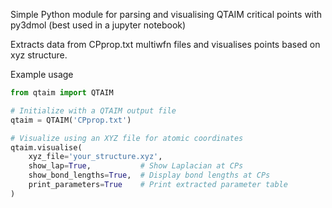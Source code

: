 Simple Python module for parsing and visualising QTAIM critical points with py3dmol (best used in a jupyter notebook)

Extracts data from CPprop.txt multiwfn files and visualises points based on xyz structure.

Example usage
```python
from qtaim import QTAIM

# Initialize with a QTAIM output file
qtaim = QTAIM('CPprop.txt')

# Visualize using an XYZ file for atomic coordinates
qtaim.visualise(
    xyz_file='your_structure.xyz',
    show_lap=True,           # Show Laplacian at CPs
    show_bond_lengths=True,  # Display bond lengths at CPs
    print_parameters=True    # Print extracted parameter table
)
```
